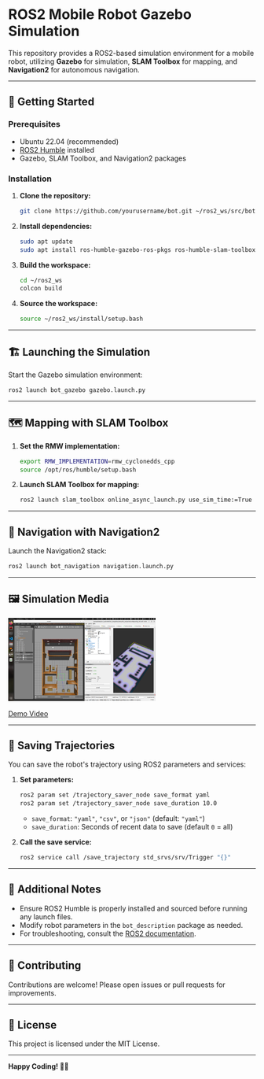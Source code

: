 # ROS2 Mobile Robot Gazebo Simulation

This repository provides a ROS2-based simulation environment for a mobile robot, utilizing **Gazebo** for simulation, **SLAM Toolbox** for mapping, and **Navigation2** for autonomous navigation.

---

## 🚀 Getting Started

### Prerequisites

- Ubuntu 22.04 (recommended)
- [ROS2 Humble](https://docs.ros.org/en/humble/Installation.html) installed
- Gazebo, SLAM Toolbox, and Navigation2 packages

### Installation

1. **Clone the repository:**
   ```bash
   git clone https://github.com/yourusername/bot.git ~/ros2_ws/src/bot
   ```

2. **Install dependencies:**
   ```bash
   sudo apt update
   sudo apt install ros-humble-gazebo-ros-pkgs ros-humble-slam-toolbox ros-humble-navigation2 ros-humble-rmw-cyclonedds-cpp
   ```

3. **Build the workspace:**
   ```bash
   cd ~/ros2_ws
   colcon build
   ```

4. **Source the workspace:**
   ```bash
   source ~/ros2_ws/install/setup.bash
   ```

---

## 🏗️ Launching the Simulation

Start the Gazebo simulation environment:
```bash
ros2 launch bot_gazebo gazebo.launch.py
```

---

## 🗺️ Mapping with SLAM Toolbox

1. **Set the RMW implementation:**
   ```bash
   export RMW_IMPLEMENTATION=rmw_cyclonedds_cpp
   source /opt/ros/humble/setup.bash
   ```

2. **Launch SLAM Toolbox for mapping:**
   ```bash
   ros2 launch slam_toolbox online_async_launch.py use_sim_time:=True
   ```

---

## 🧭 Navigation with Navigation2

Launch the Navigation2 stack:
```bash
ros2 launch bot_navigation navigation.launch.py
```

---

## 🖼️ Simulation Media

<img src="assets/img.png" alt="Simulation Screenshot" width="300">

[Demo Video](assets/video.gif)

---

## 💾 Saving Trajectories

You can save the robot's trajectory using ROS2 parameters and services:

1. **Set parameters:**
   ```bash
   ros2 param set /trajectory_saver_node save_format yaml
   ros2 param set /trajectory_saver_node save_duration 10.0
   ```

   - `save_format`: `"yaml"`, `"csv"`, or `"json"` (default: `"yaml"`)
   - `save_duration`: Seconds of recent data to save (default `0` = all)

2. **Call the save service:**
   ```bash
   ros2 service call /save_trajectory std_srvs/srv/Trigger "{}"
   ```

---

## 📜 Additional Notes

- Ensure ROS2 Humble is properly installed and sourced before running any launch files.
- Modify robot parameters in the `bot_description` package as needed.
- For troubleshooting, consult the [ROS2 documentation](https://docs.ros.org/en/humble/index.html).

---

## 🤝 Contributing

Contributions are welcome! Please open issues or pull requests for improvements.

---

## 📄 License

This project is licensed under the MIT License.

---

**Happy Coding! 🚀🤖**
